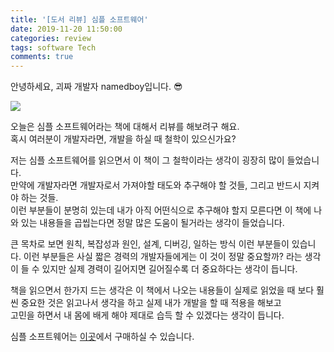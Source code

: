 ```yaml
---
title: '[도서 리뷰] 심플 소프트웨어'
date: 2019-11-20 11:50:00
categories: review
tags: software Tech 
comments: true
---
```


안녕하세요, 괴짜 개발자 namedboy입니다. 😎

<img src='https://firebasestorage.googleapis.com/v0/b/github-blog-39e5f.appspot.com/o/simple.jpg?alt=media&token=47ec4d75-214b-41f7-b07e-d0c7321941f3'/>

오늘은 심플 소프트웨어라는 책에 대해서 리뷰를 해보려구 해요.  
혹시 여러분이 개발자라면, 개발을 하실 때 철학이 있으신가요?  

저는 심플 소프트웨어를 읽으면서 이 책이 그 철학이라는 생각이 굉장히 많이 들었습니다.  
만약에 개발자라면 개발자로서 가져야할 태도와 추구해야 할 것들, 그리고 반드시 지켜야 하는 것들.  
이런 부분들이 분명히 있는데 내가 아직 어떤식으로 추구해야 할지 모른다면 이 책에 나와 있는 내용들을 곱씹는다면 정말 많은 도움이 될거라는 생각이 들었습니다.

큰 목차로 보면 원칙, 복잡성과 원인, 설계, 디버깅, 일하는 방식 이런 부분들이 있습니다.
이런 부분들은 사실 짧은 경력의 개발자들에게는 이 것이 정말 중요할까? 라는 생각이 들 수 있지만 실제 경력이 길어지면 길어질수록 더 중요하다는 생각이 듭니다.

책을 읽으면서 한가지 드는 생각은 이 책에서 나오는 내용들이 실제로 읽었을 때 보다 훨씬 중요한 것은 읽고나서 생각을 하고 실제 내가 개발을 할 때 적용을 해보고  
고민을 하면서 내 몸에 배게 해야 제대로 습득 할 수 있겠다는 생각이 듭니다.

심플 소프트웨어는 [이곳](https://www.gilbut.co.kr/book/view?bookcode=BN002594&perdevice=pc)에서 구매하실 수 있습니다.